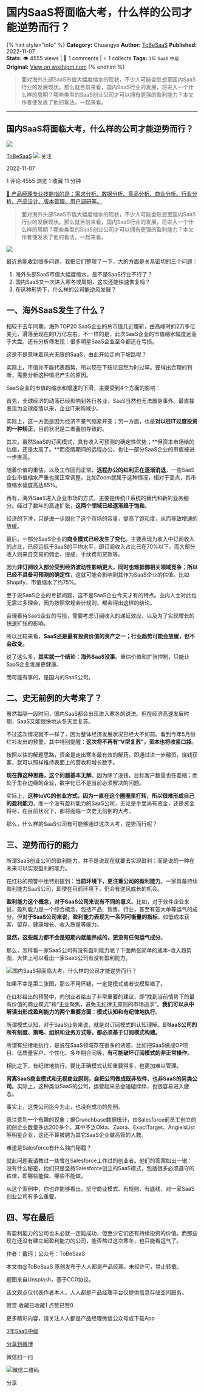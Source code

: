 # 国内SaaS将面临大考，什么样的公司才能逆势而行？
{% hint style="info" %}
**Category:** Chuangye
**Author:** [ToBeSaaS](https://www.woshipm.com/u/1341134)
**Published:** 2022-11-07  
**Stats:** 👁️ 4555 views | 💬 1 comments | ⭐ 1 collects
**Tags:** `3年` `SaaS` `中级`
**Original:** [View on woshipm.com](https://www.woshipm.com/chuangye/5671120.html)
{% endhint %}
> 面对海外头部SaaS市值大幅度缩水的现状，不少人可能会联想至国内SaaS行业的发展现状。那么就目前来看，国内SaaS行业的发展，将进入一个什么样的周期？哪些类型的SaaS创业公司才可以拥有更强的盈利能力？本文作者便发表了他的看法，一起来看。

---

## 国内SaaS将面临大考，什么样的公司才能逆势而行？

[![](https://static.qidianla.com/woshipm_def_head_1.jpg?imageView2/1/w/72/h/72/q/100)](https://www.woshipm.com/u/1341134)

[ToBeSaaS](https://www.woshipm.com/u/1341134) ![](https://static.woshipm.com/tag/1101_1@2x.png) 关注

2022-11-07

1 评论 4555 浏览 1 收藏 11 分钟

[🔗 产品经理专业技能指的是：需求分析、数据分析、竞品分析、商业分析、行业分析、产品设计、版本管理、用户调研等。](https://ke.qidianla.com/courses/90pm)

> 面对海外头部SaaS市值大幅度缩水的现状，不少人可能会联想至国内SaaS行业的发展现状。那么就目前来看，国内SaaS行业的发展，将进入一个什么样的周期？哪些类型的SaaS创业公司才可以拥有更强的盈利能力？本文作者便发表了他的看法，一起来看。

![](https://image.woshipm.com/wp-files/2022/11/lgp8DjZeGYVCemg1gkft.jpg)

最近总能收到很多问题，我把它们整理了一下，大的方面是关系密切的三个问题：

1.  海外头部SaaS市值大幅度缩水，是不是SaaS行业不行了？
2.  国内SaaS又一次进入寒冬或周期，这次还能快速恢复吗？
3.  在这种形势下，什么样的公司能逆风发展？

## 一、海外SaaS发生了什么？

相较于去年同期，海外TOP20 SaaS企业的总市值几近腰斩，由高峰时的2万多亿美元，滑落至现在的1万亿左右。不一样的是，此次SaaS企业的市值缩水幅度远高于大盘。还有分析师发现：很多明星SaaS企业至今都还在亏损。

这是不是意味着风光无限的SaaS，由此开始走向下坡路呢？

实际上，市值并不能代表趋势，所以现在下结论显然为时过早。要得出合理的判断，需要分析这种情况产生的原因。

SaaS企业的市值的缩水和增速的下滑，主要受到4个方面的影响：

首先，全球经济的动荡已经影响到各行各业，SaaS当然也无法置身事外。最直接表现为全球疫情以来，企业IT采购减少。

实际上，这一方面是因为经济不景气缩紧开支；另一方面，也是**对以往IT过度投资的一种矫正**，目前状况是二者叠加导致的。

其次，虽然SaaS的订阅模式，具有收入可预测的确定性优势；**但资本市场给的估值，还是太高了。**而疫情期间的远程办公，也让一部分SaaS企业的市值被进一步推高。

随着价值的重估，以及工作回归正常，**远程办公的红利正在逐渐消退**，一些SaaS企业市值缩水严重也属正常调整。比如Zoom就属于这种情况，相对于高点，其市值缩水幅度高达85%。

再有，海外SaaS进入企业市场的方式，主要是传统IT系统的替代和新的业务细分。经过了数年的高速扩张，**这两个领域已经逐渐趋于饱和**。

经济的下滑，只是进一步固化了这个市场的容量，提高了饱和度，从而导致增速的放缓。

最后，一部分SaaS企业的**商业模式已经发生了变化**。主要表现为收入中订阅收入的占比，已经远低于SaaS的平均水平，即订阅收入占比已在70%以下。而大部分收入则来自交易的佣金、提成、手续费和贷款等。

因为**非订阅收入部分受到经济波动性影响更大，同时也难抵御相关领域竞争**；**所以已经不具备可预测的确定性**，这就可能会影响到其作为SaaS企业的估值。比如Shopify，市值缩水了约75%。

至于说SaaS企业的亏损问题，这不是SaaS企业今天才有的特点。业内人士对此也无需过多理会，因为按照常规会计规则，都会得出这样的结论。

合理看待SaaS企业的亏损，需要考虑订阅收入的递延效应，以及为了实现增长的快速扩张的影响。

所以比较来看，**SaaS还是最有投资价值的资产之一；行业趋势可能会放缓，但不会改变。**

说了这么多，**其实就一个结论：海外SaaS没事**。重估价值和扩张控制，只能让SaaS企业发展更健康。

而可能有事的，是国内的SaaS公司。

## 二、史无前例的大考来了？

虽然每隔一段时间，国内SaaS都会出现进入寒冬的说法。但在经济高速发展时期，SaaS又能很快地从冬天里复苏。

不过这次情况就不一样了，因为整体经济发展状况已经大不如前。看到今年5月份红衫发出的预警，其中特别提醒：**这次将不再有“V型复苏”，资本也将收紧口袋**。

按照以往的解题思路，资金是走出寒冬最有效的解药。即通过进一步融资，烧钱获客，就可以照样维持表面上的营收和增长数字。

**现在靠这种思路，这个问题基本无解**。因为除了没钱，目标客户数量也在萎缩；而处于生存边缘的企业，数字化已不是当前必须解决的问题。

实际上，**这种toVC的创业方式，因为一直在这个圈圈里打转，所以很难形成自己的盈利能力**。而一个没有盈利能力的SaaS公司，无论是手里尚有资金，还是资金将尽，在目前状况下，都将面临一次史无前例的大考。

那么，什么样的SaaS公司有可能够通过这次大考，逆势而行呢？

## 三、逆势而行的能力

所谓SaaS创业公司的盈利能力，并不是说现在就要去实现盈利；而是说的一种在未来可以实现盈利的能力。

在红衫的预警中也特别提到：**当前环境下，更注重公司的盈利能力**。一家具备持续盈利能力SaaS公司，即使在目前环境下，仍会有逆风成长的机会。

**盈利能力这个概念，对于SaaS公司来说有不同的意义**。比如，对于软件企业来说，盈利能力是一个综合概念，包括产品、销售、行业，甚至有签大单等运气的成分。但**对于SaaS公司来说，盈利能力表现为一系列可衡量的指标**，如低成本获客、留存、健康增长、收入质量等能力。

**显然，这些能力都不会是短期内就能养成的，更没有任何运气成分**。

那么，怎样看一家SaaS公司有没有盈利能力呢？下面两张简单的成本-收入趋势图，大体上可以看出一家SaaS公司有没有盈利能力。

![国内SaaS将面临大考，什么样的公司才能逆势而行？](https://image.woshipm.com/wp-files/2022/11/yQJ9MBCln0aB8vx6ZQqA.png)

如果不幸是第二张图，那么不用怀疑，一定是模式或者说模型错了。

在红衫给出的预警中，向创业者给出了非常重要的建议，即“找到当前情势下的最有价值的商业模式”和“主业聚焦，避免无纪律无原则的市场追求”。**我们可以从中解读出形成盈利能力的两个重要方面：模式认知和有纪律地执行**。

所谓模式认知，对于SaaS业务来说，就是对订阅模式的认知理解。即**SaaS公司的所有制度、策略、组织和业务方式等，都必须基于订阅模式构建。**

所谓有纪律地执行，是说在SaaS领域存在很多的诱惑，比如把SaaS做成OP项目、低质量客户、个性化、多年期合同等，**有可能破坏订阅模式的非正常操作**。

相比之下，有纪律地执行，要比正确模式认知重要得多，也更加难以管理。

**背离SaaS商业模式和无视商业原则，会把公司做成既非软件、也非SaaS的另类公司**。实际上，这种类似SaaS的公司，运营起来总会磕磕绊绊，也很容易进入疲态。

事实上，这类公司迄今为止，也没有成功的先例。

我注意到一个有趣的现象：据Crunchbase数据统计，由Salesforce前员工创立的初创企业数量多达200多个。其中不乏Okta、Zuora、ExactTarget、Angie’sList等明星企业，这还不算被聘为其它SaaS企业做高管的人数。

难道是Salesforce有什么独门秘籍？

就此问题我请教过一些曾在Salesforce工作过的创业者。他们的答案如出一辙：没有什么秘密，他们只是坚持Salesforce创立的SaaS模式，包括很多必须遵守的铁律，即哪些能做、哪些不能做。

从这个案例中，你也许能够看出，坚守商业模式、有规则、有底线，对一家SaaS创业公司有多么重要。

## 四、写在最后

有盈利能力的公司也未必就一定能成功，但至少它们还有持续投资的价值。而那些现在还没有建立起盈利能力的公司，能否熬过这次寒冬，也只能看运气了。

作者：戴珂；公众号：ToBeSaaS

本文由@ToBeSaaS 原创发布于人人都是产品经理。未经许可，禁止转载。

题图来自Unsplash，基于CC0协议。

该文观点仅代表作者本人，人人都是产品经理平台仅提供信息存储空间服务。

赞赏 收藏已收藏1 点赞已赞0

更多精彩内容，请关注人人都是产品经理微信公众号或下载App

[3年](https://www.woshipm.com/tag/3%e5%b9%b4)[SaaS](https://www.woshipm.com/tag/saas)[中级](https://www.woshipm.com/tag/%e4%b8%ad%e7%ba%a7)

[分享到微博](https://service.weibo.com/share/share.php?appkey=2775287854&title=国内SaaS将面临大考，什么样的公司才能逆势而行？&url=https://www.woshipm.com/chuangye/5671120.html&pic=https://image.woshipm.com/wp-files/2022/11/lgp8DjZeGYVCemg1gkft.jpg)

微信扫一扫

![微信二维码](https://api.pwmqr.com/qrcode/create/?url=https://www.woshipm.com/chuangye/5671120.html)

分享